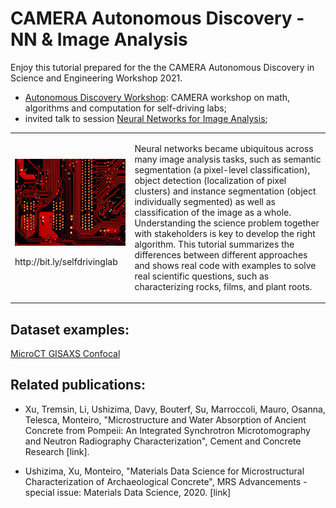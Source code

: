 # CAMERA Autonomous Discovery - NN & Image Analysis

Enjoy this tutorial prepared for the the CAMERA Autonomous Discovery in Science and Engineering Workshop 2021. 
-	[Autonomous Discovery Workshop](https://autonomous-discovery.lbl.gov/): CAMERA workshop on math, algorithms and computation for self-driving labs;
-	invited talk to session [Neural Networks for Image Analysis](https://autonomous-discovery.lbl.gov/agenda/day-1-april-20th);

<table border="0">
 <tr>
    <td>
     <img src="https://github.com/dani-lbnl/CAMERA_workshop2021/blob/main/selfdrive.png" width="400"> 
     <p> http://bit.ly/selfdrivinglab
    </td>
    <td>
     <p>
Neural networks became ubiquitous across many image analysis tasks, such as semantic segmentation (a pixel-level classification), object detection (localization of pixel clusters) and instance segmentation (object individually segmented) as well as classification of the image as a whole. Understanding the science problem together with stakeholders is key to develop the right algorithm. This tutorial summarizes the differences between different approaches and shows real code with examples to solve real scientific questions, such as characterizing rocks, films, and plant roots.
 </tr>
</table>

## Dataset examples:
<a href="https://zenodo.org/record/3890837#.Xue18WpKiA1"> MicroCT </a>
<a href="https://github.com/dani-lbnl/CAMERA_workshop2021/blob/main/gisaxs.zip"> GISAXS </a>
<a href="https://github.com/dani-lbnl/CAMERA_workshop2021/blob/main/confocal.png"> Confocal </a>

## Related publications:
 - Xu, Tremsin, Li, Ushizima, Davy, Bouterf, Su, Marroccoli, Mauro, Osanna, Telesca, Monteiro, "Microstructure and Water Absorption of Ancient Concrete from Pompeii: An Integrated Synchrotron Microtomography and Neutron Radiography Characterization", Cement and Concrete Research [link].

 - Ushizima, Xu, Monteiro, "Materials Data Science for Microstructural Characterization of Archaeological Concrete", MRS Advancements - special issue: Materials Data Science, 2020. [link]
